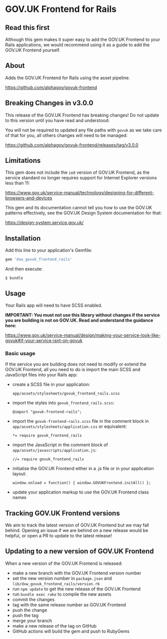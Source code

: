 # GOV.UK Frontend for Rails

## Read this first

Although this gem makes it super easy to add the GOV.UK Frontend to your Rails
applications, we would recommend using it as a guide to add the GOV.UK Frontend
yourself.

## About

Adds the GOV.UK Frontend for Rails using the asset pipeline.

https://github.com/alphagov/govuk-frontend

## Breaking Changes in v3.0.0

This release of the GOV.UK Frontend has breaking changes! Do not update to this
version until you have read and understood:

You will not be required to updated any file paths with `govuk` as we take care
of that for you, all others changes will need to be managed:

https://github.com/alphagov/govuk-frontend/releases/tag/v3.0.0

## Limitations

This gem does not include the `ie8` version of GOV.UK Frontend, as the service
standard no longer requires support for Internet Explorer versions less than 11:

https://www.gov.uk/service-manual/technology/designing-for-different-browsers-and-devices

This gem and its documentation cannot tell you how to use the GOV.UK patterns
effectively, see the GOV.UK Design System documentation for that:

https://design-system.service.gov.uk/

## Installation

Add this line to your application's Gemfile:

```ruby
gem 'dxw_govuk_frontend_rails'
```

And then execute:

```
$ bundle
```

## Usage

Your Rails app will need to have SCSS enabled.

**IMPORTANT: You must not use this library without changes if the service you
are building is not on GOV.UK. Read and understand the guidance here:**

https://www.gov.uk/service-manual/design/making-your-service-look-like-govuk#if-your-service-isnt-on-govuk

### Basic usage

If the service you are building does not need to modify or extend the GOV.UK
Frontend, all you need to do is import the main SCSS and JavaScript files into
your Rails app:

- create a SCSS file in your application:

  `app/assets/stylesheets/govuk_frontend_rails.scss`

- import the styles into `govuk_frontend_rails.scss`:

  `@import "govuk-frontend-rails";`

- import the `govuk-frontend-rails.scss` file in the comment block in
  `app/assets/stylesheets/application.css` or equivalent:

  `*= require govuk_frontend_rails`

- import the JavaScript in the comment block of
  `app/assets/javascripts/application.js`:

  `//= require govuk_frontend_rails`

- initialise the GOV.UK Frontend either in a .js file or in your application
  layout:

  `window.onload = function() { window.GOVUKFrontend.initAll() };`

- update your application markup to use the GOV.UK Frontend class names

## Tracking GOV.UK Frontend versions

We aim to track the latest version of GOV.UK Frontend but we may fall behind.
Opening an issue if we are behind on a new release would be helpful, or open a
PR to update to the latest release!

## Updating to a new version of GOV.UK Frontend

When a new version of the GOV.UK Frontend is released:

- make a new branch with the GOV.UK Frontend version number
- set the new version number in `package.json` and
  `lib/dxw_govuk_frontend_rails/version.rb`
- run `npm update` to get the new release of the GOV.UK Frontend
- run `bundle exec rake` to compile the new assets
- commit the changes
- tag with the same release number as GOV.UK Frontend
- push the change
- push the tag
- merge your branch
- make a new release of the tag on GitHub
- GitHub actions will build the gem and push to RubyGems
